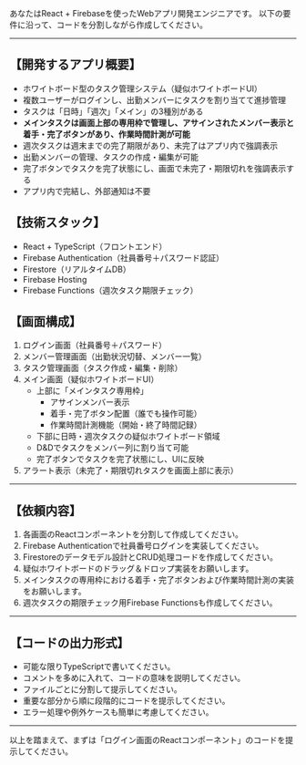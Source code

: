 あなたはReact + Firebaseを使ったWebアプリ開発エンジニアです。
以下の要件に沿って、コードを分割しながら作成してください。

---

## 【開発するアプリ概要】
- ホワイトボード型のタスク管理システム（疑似ホワイトボードUI）
- 複数ユーザーがログインし、出勤メンバーにタスクを割り当てて進捗管理
- タスクは「日時」「週次」「メイン」の3種別がある
- **メインタスクは画面上部の専用枠で管理し、アサインされたメンバー表示と着手・完了ボタンがあり、作業時間計測が可能**
- 週次タスクは週末までの完了期限があり、未完了はアプリ内で強調表示
- 出勤メンバーの管理、タスクの作成・編集が可能
- 完了ボタンでタスクを完了状態にし、画面で未完了・期限切れを強調表示する
- アプリ内で完結し、外部通知は不要

## 【技術スタック】
- React + TypeScript（フロントエンド）
- Firebase Authentication（社員番号＋パスワード認証）
- Firestore（リアルタイムDB）
- Firebase Hosting
- Firebase Functions（週次タスク期限チェック）

## 【画面構成】
1. ログイン画面（社員番号＋パスワード）
2. メンバー管理画面（出勤状況切替、メンバー一覧）
3. タスク管理画面（タスク作成・編集・削除）
4. メイン画面（疑似ホワイトボードUI）
   - 上部に「メインタスク専用枠」
     - アサインメンバー表示
     - 着手・完了ボタン配置（誰でも操作可能）
     - 作業時間計測機能（開始・終了時間記録）
   - 下部に日時・週次タスクの疑似ホワイトボード領域
   - D&Dでタスクをメンバー列に割り当て可能
   - 完了ボタンでタスクを完了状態にし、UIに反映
5. アラート表示（未完了・期限切れタスクを画面上部に表示）

---

## 【依頼内容】
1. 各画面のReactコンポーネントを分割して作成してください。
2. Firebase Authenticationで社員番号ログインを実装してください。
3. Firestoreのデータモデル設計とCRUD処理コードを作成してください。
4. 疑似ホワイトボードのドラッグ＆ドロップ実装をお願いします。
5. メインタスクの専用枠における着手・完了ボタンおよび作業時間計測の実装をお願いします。
6. 週次タスクの期限チェック用Firebase Functionsも作成してください。

---

## 【コードの出力形式】
- 可能な限りTypeScriptで書いてください。
- コメントを多めに入れて、コードの意味を説明してください。
- ファイルごとに分割して提示してください。
- 重要な部分から順に段階的にコードを提示してください。
- エラー処理や例外ケースも簡単に考慮してください。

---

以上を踏まえて、まずは「ログイン画面のReactコンポーネント」のコードを提示してください。
